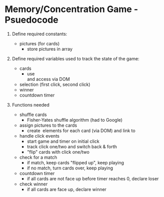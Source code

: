 # Memory/Concentration Game - Psuedocode

1. Define required constants:
     - pictures (for cards)
       - store pictures in array

2. Define required variables used to track the state of the game:
     - cards
       - use <div> and access via DOM
     - selection (first click, second click)
     - winner
     - countdown timer
     
3. Functions needed
     - shuffle cards
          -  Fisher-Yates shuffle algorithm (had to Google)
     - assign pictures to the cards
          -  create <img> elements for each card (via DOM) and link to 
     - handle click events
          - start game and timer on initial click        
          - track click one/two and switch back & forth
          - "flip" cards with click one/two
     - check for a match
          - if match, keep cards "flipped up", keep playing
          - if no match, turn cards over, keep playing
     - countdown timer
          - if all cards are not face up before timer reaches 0, declare loser
     - check winner
          - if all cards are face up, declare winner
